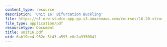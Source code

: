 ```yaml
---
content_type: resource
description: 'Unit 16: Bifurcation Buckling'
file: https://ol-ocw-studio-app-qa.s3.amazonaws.com/courses/16-20-structural-mechanics-fall-2002/6ab19ee4952e3f43a595e0c2a9350041_unit16.pdf
file_type: application/pdf
resourcetype: Document
title: unit16.pdf
uid: 6ab19ee4-952e-3f43-a595-e0c2a9350041
---
```

